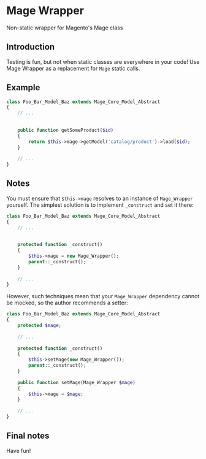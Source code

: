 # Mage Wrapper
Non-static wrapper for Magento's Mage class

## Introduction

Testing is fun, but not when static classes are everywhere in your code! Use Mage Wrapper as a replacement for `Mage` static calls.

## Example

```PHP
class Foo_Bar_Model_Baz extends Mage_Core_Model_Abstract
{
    // ...
    
    
    public function getSomeProduct($id)
    {
        return $this->mage->getModel('catalog/product')->load($id);
    }
    
    // ...
}
```

## Notes

You must ensure that `$this->mage` resolves to an instance of `Mage_Wrapper` yourself. The simplest solution is to implement `_construct` and set it there:

```PHP
class Foo_Bar_Model_Baz extends Mage_Core_Model_Abstract
{
    // ...
    
    
    protected function _construct()
    {
        $this->mage = new Mage_Wrapper();
        parent::_construct();
    }
    
    // ...
}
```

However, such techniques mean that your `Mage_Wrapper` dependency cannot be mocked, so the author recommends a setter:

```PHP
class Foo_Bar_Model_Baz extends Mage_Core_Model_Abstract
{
    protected $mage;
    
    // ...
    
    protected function _construct()
    {
        $this->setMage(new Mage_Wrapper());
        parent::_construct();
    }
    
    public function setMage(Mage_Wrapper $mage)
    {
        $this->mage = $mage;
    }
    
    // ...
}
```

## Final notes

Have fun!

